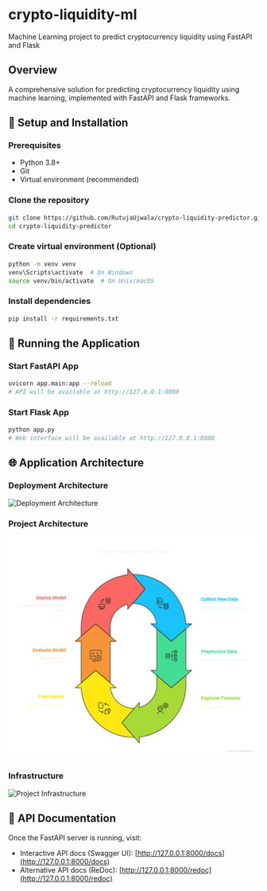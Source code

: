 # crypto-liquidity-ml

Machine Learning project to predict cryptocurrency liquidity using FastAPI and Flask

## Overview

A comprehensive solution for predicting cryptocurrency liquidity using machine learning, implemented with FastAPI and Flask frameworks.

## 🔧 Setup and Installation

### Prerequisites

- Python 3.8+
- Git
- Virtual environment (recommended)

### Clone the repository

```bash
git clone https://github.com/RutujaUjwala/crypto-liquidity-predictor.git
cd crypto-liquidity-predictor
```

### Create virtual environment (Optional)

```bash
python -m venv venv
venv\Scripts\activate  # On Windows
source venv/bin/activate  # On Unix/macOS
```

### Install dependencies

```bash
pip install -r requirements.txt
```

## 🚀 Running the Application

### Start FastAPI App

```bash
uvicorn app.main:app --reload
# API will be available at http://127.0.0.1:8000
```

### Start Flask App

```bash
python app.py
# Web interface will be available at http://127.0.0.1:8000
```

## 🌐 Application Architecture

### Deployment Architecture

![Deployment Architecture](./reports/figures/Deployment_Architecture.png)

### Project Architecture

![Project Architecture](./reports/figures/Project_Architecture.png)

### Infrastructure

![Project Infrastructure](./reports/figures/Project_Infrastructure.png)

## 📝 API Documentation

Once the FastAPI server is running, visit:

- Interactive API docs (Swagger UI): [http://127.0.0.1:8000/docs](http://127.0.0.1:8000/docs)
- Alternative API docs (ReDoc): [http://127.0.0.1:8000/redoc](http://127.0.0.1:8000/redoc)
